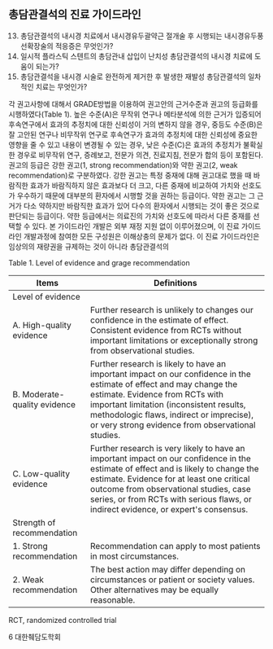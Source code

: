 ## 총담관결석의 진료 가이드라인

13) 총담관결석의 내시경 치료에서 내시경유두괄약근 절개술 후 시행되는 내시경유두풍선확장술의 적응증은 무엇인가?
14) 일시적 플라스틱 스텐트의 총담관내 삽입이 난치성 총담관결석의 내시경 치료에 도움이 되는가?
15) 총담관결석을 내시경 시술로 완전하게 제거한 후 발생한 재발성 총담관결석의 일차적인 치료는 무엇인가?

각 권고사항에 대해서 GRADE방법을 이용하여 권고안의 근거수준과 권고의 등급화를 시행하였다(Table 1). 높은 수준(A)은 무작위 연구나 메타분석에 의한 근거가 입증되어 후속연구에서 효과의 추정치에 대한 신뢰성이 거의 변하지 않을 경우, 중등도 수준(B)은 잘 고안된 연구나 비무작위 연구로 후속연구가 효과의 추정치에 대한 신뢰성에 중요한 영향을 줄 수 있고 내용이 변경될 수 있는 경우, 낮은 수준(C)은 효과의 추정치가 불확실한 경우로 비무작위 연구, 증례보고, 전문가 의견, 진료지침, 전문가 합의 등이 포함된다. 권고의 등급은 강한 권고(1, strong recommendation)와 약한 권고(2, weak recommendation)로 구분하였다. 강한 권고는 특정 중재에 대해 권고대로 했을 때 바람직한 효과가 바람직하지 않은 효과보다 더 크고, 다른 중재에 비교하여 가치와 선호도가 우수하기 때문에 대부분의 환자에서 시행할 것을 권하는 등급이다. 약한 권고는 그 근거가 다소 약하지만 바람직한 효과가 있어 다수의 환자에서 시행되는 것이 좋은 것으로 판단되는 등급이다. 약한 등급에서는 의료진의 가치와 선호도에 따라서 다른 중재를 선택할 수 있다. 본 가이드라인 개발은 외부 재정 지원 없이 이루어졌으며, 이 진료 가이드라인 개발과정에 참여한 모든 구성원은 이해상충의 문제가 없다. 이 진료 가이드라인은 임상의의 재량권을 규제하는 것이 아니라 총담관결석의

Table 1. Level of evidence and grage recommendation

| Items | Definitions |
|---|---|
| Level of evidence | |
| A. High-quality evidence | Further research is unlikely to changes our confidence in the estimate of effect. Consistent evidence from RCTs without important limitations or exceptionally strong from observational studies. |
| B. Moderate-quality evidence | Further research is likely to have an important impact on our confidence in the estimate of effect and may change the estimate. Evidence from RCTs with important limitation (inconsistent results, methodologic flaws, indirect or imprecise), or very strong evidence from observational studies. |
| C. Low-quality evidence | Further research is very likely to have an important impact on our confidence in the estimate of effect and is likely to change the estimate. Evidence for at least one critical outcome from observational studies, case series, or from RCTs with serious flaws, or indirect evidence, or expert's consensus. |
| Strength of recommendation | |
| 1. Strong recommendation | Recommendation can apply to most patients in most circumstances. |
| 2. Weak recommendation | The best action may differ depending on circumstances or patient or society values. Other alternatives may be equally reasonable. |

RCT, randomized controlled trial

<PAGE>6 대한췌담도학회